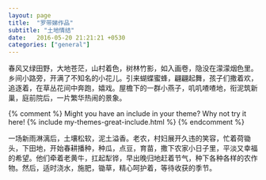 ```yaml
---
layout: page
title:  "罗带娣作品"
subtitle: "土地情结"
date:   2016-05-20 21:21:21 +0530
categories: ["general"]
---
```


春风又绿田野，大地苍茫，山村着色，树林竹影，如入画卷，隐没在濛濛烟色里。乡间小路旁，开满了不知名的小花儿。引来蝴蝶蜜蜂，翩翩起舞，孩子们撒着欢，追逐着，在草丛花间中奔跑，嬉戏。屋檐下的一群小燕子，叽叽喳喳地，衔泥筑新巢，庭前院后，一片繁华热闹的景象。

{% comment %}
Might you have an include in your theme? Why not try it here!
{% include my-themes-great-include.html %}
{% endcomment %}

一场新雨淋漓后，土壤松软，泥土溢香。老农，村妇展开久违的笑容，忙着荷锄头，下田地，开始春耕播种，种瓜，点豆，育苗，撒下农家小日子里，平淡又幸福的希望。他们牵着老黄牛，扛起犁铧，早出晚归地赶着节气，种下各种各样的农作物。然后，适时浇水，施肥，锄草，精心呵护着，等待收获的季节。
